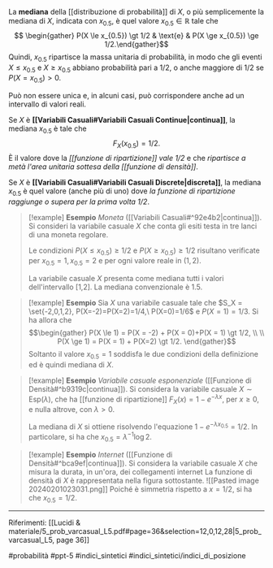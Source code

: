 La **mediana** della [[distribuzione di probabilità]] di $X$, o più semplicemente la mediana di $X$, indicata con $x_{0.5}$, è quel valore $x_{0.5} \in \mathbb{R}$ tale che $$ \begin{gather} P(X \le x_{0.5}) \gt 1/2 & \text{e} & P(X \ge x_{0.5}) \ge 1/2.\end{gather}$$Quindi, $x_{0.5}$ ripartisce la massa unitaria di probabilità, in modo che gli eventi $X \le x_{0.5}$ e $X \ge x_{0.5}$ abbiano probabilità pari a $1/2$, o anche maggiore di $1/2$ se $P(X = x_{0.5}) \gt 0$.

Può non essere unica e, in alcuni casi, può corrispondere anche ad un intervallo di valori reali.

Se $X$ è **[[Variabili Casuali#Variabili Casuali Continue|continua]]**, la mediana $x_{0.5}$ è tale che $$ F_X(x_{0.5}) = 1/2.$$È il valore dove la *[[funzione di ripartizione]] vale $1/2$* e che *ripartisce a metà l'area unitaria sottesa della [[funzione di densità]]*.

Se $X$ è **[[Variabili Casuali#Variabili Casuali Discrete|discreta]]**, la mediana $x_{0.5}$ è quel valore (anche più di uno) dove *la funzione di ripartizione raggiunge o supera per la prima volta 1/2*.

>[!example] **Esempio**
>*Moneta* ([[Variabili Casuali#^92e4b2|continua]]). Si consideri la variabile casuale $X$ che conta gli esiti testa in tre lanci di una moneta regolare.
>
>Le condizioni $P(X \le x_{0.5}) \ge 1/2$ e $P(X \ge x_{0.5}) \ge 1/2$ risultano verificate per $x_{0.5} = 1, x_{0.5} = 2$ e per ogni valore reale in $(1,2)$.
>
>La variabile casuale $X$ presenta come mediana tutti i valori dell'intervallo [1,2]. La mediana convenzionale è 1.5.

>[!example] **Esempio**
>Sia $X$ una variabile casuale tale che $S_X = \set{-2,0,1,2}, P(X=-2)=P(X=2)=1/4,\ P(X=0)=1/6$ e $P(X=1)=1/3$.
>Si ha allora che $$\begin{gather} 
>P(X \le 1) = P(X = -2) + P(X = 0)+P(X = 1) \gt 1/2, \\ \\
>P(X \ge 1) = P(X = 1) + P(X=2) \gt 1/2. 
>\end{gather}$$Soltanto il valore $x_{0.5} = 1$ soddisfa le due condizioni della definizione ed è quindi mediana di $X$.

>[!example] **Esempio**
>*Variabile casuale esponenziale* ([[Funzione di Densità#^b9319c|continua]]). Si considera la variabile casuale $X \sim \text{Esp}(\lambda)$, che ha [[funzione di ripartizione]] $F_X(x)=1-e^{-\lambda x}$, per $x \ge 0$, e nulla altrove, con $\lambda \gt 0$.
>
>La mediana di $X$ si ottiene risolvendo l'equazione $1-e^{-\lambda x_{0.5}} = 1/2$. In particolare, si ha che $x_{0.5} = \lambda^{-1} \log 2$.

>[!example] **Esempio**
>*Internet* ([[Funzione di Densità#^bca9ef|continua]]). Si considera la variabile casuale $X$ che misura la durata, in un'ora, dei collegamenti internet La funzione di densità di $X$ è rappresentata nella figura sottostante.
>![[Pasted image 20240201023031.png]]
>Poiché è simmetria rispetto a $x = 1/2$, si ha che $x_{0.5} = 1/2$.

***
Riferimenti:
[[Lucidi & materiale/5_prob_varcasual_L5.pdf#page=36&selection=12,0,12,28|5_prob_varcasual_L5, page 36]]

#probabilità 
#ppt-5 
#indici_sintetici 
#indici_sintetici/indici_di_posizione 